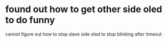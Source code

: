 # found out how to get other side oled to do funny
cannot figure out how to stop slave side oled to stop blinking after timeout
